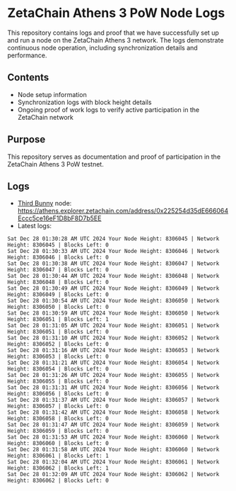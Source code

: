 # ZetaChain Athens 3 PoW Node Logs
This repository contains logs and proof that we have successfully set up and run a node on the ZetaChain Athens 3 network. The logs demonstrate continuous node operation, including synchronization details and performance.

## Contents
- Node setup information
- Synchronization logs with block height details
- Ongoing proof of work logs to verify active participation in the ZetaChain network

## Purpose
This repository serves as documentation and proof of participation in the ZetaChain Athens 3 PoW testnet.

## Logs

- [Third Bunny](https://thirdbunny.xyz/) node: https://athens.explorer.zetachain.com/address/0x225254d35dE666064Eccc5ce16eF1D8bF8D7b5EE
- Latest logs:
```
Sat Dec 28 01:30:28 AM UTC 2024 Your Node Height: 8306045 | Network Height: 8306045 | Blocks Left: 0
Sat Dec 28 01:30:33 AM UTC 2024 Your Node Height: 8306046 | Network Height: 8306046 | Blocks Left: 0
Sat Dec 28 01:30:38 AM UTC 2024 Your Node Height: 8306047 | Network Height: 8306047 | Blocks Left: 0
Sat Dec 28 01:30:44 AM UTC 2024 Your Node Height: 8306048 | Network Height: 8306048 | Blocks Left: 0
Sat Dec 28 01:30:49 AM UTC 2024 Your Node Height: 8306049 | Network Height: 8306049 | Blocks Left: 0
Sat Dec 28 01:30:54 AM UTC 2024 Your Node Height: 8306050 | Network Height: 8306050 | Blocks Left: 0
Sat Dec 28 01:30:59 AM UTC 2024 Your Node Height: 8306050 | Network Height: 8306051 | Blocks Left: 1
Sat Dec 28 01:31:05 AM UTC 2024 Your Node Height: 8306051 | Network Height: 8306051 | Blocks Left: 0
Sat Dec 28 01:31:10 AM UTC 2024 Your Node Height: 8306052 | Network Height: 8306052 | Blocks Left: 0
Sat Dec 28 01:31:16 AM UTC 2024 Your Node Height: 8306053 | Network Height: 8306053 | Blocks Left: 0
Sat Dec 28 01:31:21 AM UTC 2024 Your Node Height: 8306054 | Network Height: 8306054 | Blocks Left: 0
Sat Dec 28 01:31:26 AM UTC 2024 Your Node Height: 8306055 | Network Height: 8306055 | Blocks Left: 0
Sat Dec 28 01:31:31 AM UTC 2024 Your Node Height: 8306056 | Network Height: 8306056 | Blocks Left: 0
Sat Dec 28 01:31:37 AM UTC 2024 Your Node Height: 8306057 | Network Height: 8306057 | Blocks Left: 0
Sat Dec 28 01:31:42 AM UTC 2024 Your Node Height: 8306058 | Network Height: 8306058 | Blocks Left: 0
Sat Dec 28 01:31:47 AM UTC 2024 Your Node Height: 8306059 | Network Height: 8306059 | Blocks Left: 0
Sat Dec 28 01:31:53 AM UTC 2024 Your Node Height: 8306060 | Network Height: 8306060 | Blocks Left: 0
Sat Dec 28 01:31:58 AM UTC 2024 Your Node Height: 8306060 | Network Height: 8306061 | Blocks Left: 1
Sat Dec 28 01:32:04 AM UTC 2024 Your Node Height: 8306061 | Network Height: 8306062 | Blocks Left: 1
Sat Dec 28 01:32:09 AM UTC 2024 Your Node Height: 8306062 | Network Height: 8306062 | Blocks Left: 0
```
